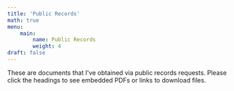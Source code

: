 ```yaml
---
title: 'Public Records'
math: true
menu:
    main:
        name: Public Records
        weight: 4
draft: false
---
```


These are documents that I've obtained via public records requests. Please click the headings to see embedded PDFs or links to download files.
